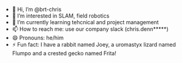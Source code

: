 - 👋 Hi, I’m @brt-chris
- 👀 I’m interested in SLAM, field robotics
- 🌱 I’m currently learning tehcnical and project management
- 📫 How to reach me: use our company slack (chris.denn*****)
- 😄 Pronouns: he/him 
- ⚡ Fun fact: I have a rabbit named Joey, a uromastyx lizard named Flumpo and a crested gecko named Frita!

<!---
brt-chris/brt-chris is a ✨ special ✨ repository because its `README.md` (this file) appears on your GitHub profile.
You can click the Preview link to take a look at your changes.
--->
